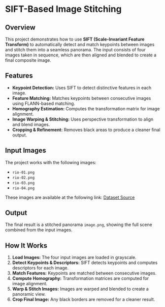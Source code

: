 # SIFT-Based Image Stitching

## Overview
This project demonstrates how to use **SIFT (Scale-Invariant Feature Transform)** to automatically detect and match keypoints between images and stitch them into a seamless panorama. The input consists of four images taken in sequence, which are then aligned and blended to create a final composite image.

## Features
- **Keypoint Detection:** Uses SIFT to detect distinctive features in each image.
- **Feature Matching:** Matches keypoints between consecutive images using FLANN-based matching.
- **Homography Estimation:** Computes the transformation matrix for image alignment.
- **Image Warping & Stitching:** Uses perspective transformation to align and blend images.
- **Cropping & Refinement:** Removes black areas to produce a cleaner final output.

## Input Images
The project works with the following images:

- `rio-01.png`  
- `rio-02.png`  
- `rio-03.png`  
- `rio-04.png`  

These images are available at the following link: [Dataset Source](https://vc.ee.duth.gr:6960/index.php/s/QCb6Q5E9lqXjGt4)

## Output
The final result is a stitched panorama `image.png`, showing the full scene combined from the input images.

## How It Works
1. **Load Images:** The four input images are loaded in grayscale.
2. **Detect Keypoints & Descriptors:** SIFT detects keypoints and computes descriptors for each image.
3. **Match Features:** Keypoints are matched between consecutive images.
4. **Compute Homography:** Transformation matrices are computed for image alignment.
5. **Warp & Stitch Images:** Images are warped and blended to create a panoramic view.
6. **Crop Final Image:** Any black borders are removed for a cleaner result.
